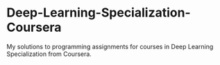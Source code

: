 # Deep-Learning-Specialization-Coursera
My solutions to programming assignments for courses in Deep Learning Specialization from Coursera.
